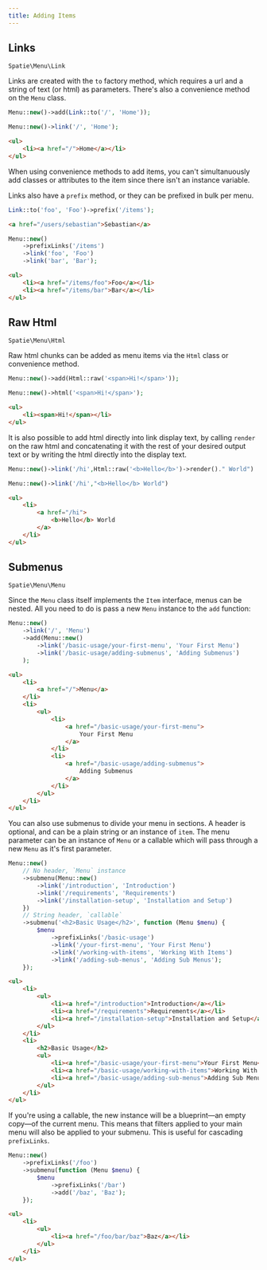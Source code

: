```yaml
---
title: Adding Items
---
```


## Links

`Spatie\Menu\Link`

Links are created with the `to` factory method, which requires a url and a string of text (or html) as parameters. There's also a convenience method on the `Menu` class.

```php
Menu::new()->add(Link::to('/', 'Home'));
```

```php
Menu::new()->link('/', 'Home');
```

```html
<ul>
    <li><a href="/">Home</a></li>
</ul>
```

<div class="alert -info">
When using convenience methods to add items, you can't simultanuously add classes or attributes to the item since there isn't an instance variable.
</div>

Links also have a `prefix` method, or they can be prefixed in bulk per menu.

```php
Link::to('foo', 'Foo')->prefix('/items');
```

```html
<a href="/users/sebastian">Sebastian</a>
```

```php
Menu::new()
    ->prefixLinks('/items')
    ->link('foo', 'Foo')
    ->link('bar', 'Bar');
```

```html
<ul>
    <li><a href="/items/foo">Foo</a></li>
    <li><a href="/items/bar">Bar</a></li>
</ul>
```

## Raw Html

`Spatie\Menu\Html`

Raw html chunks can be added as menu items via the `Html` class or convenience method.

```php
Menu::new()->add(Html::raw('<span>Hi!</span>'));
```

```php
Menu::new()->html('<span>Hi!</span>');
```

```html
<ul>
    <li><span>Hi!</span></li>
</ul>
```

It is also possible to add html directly into link display text, by calling `render` on the raw html and concatenating it with the rest of your desired output text or by writing the html directly into the display text.

```php
Menu::new()->link('/hi',Html::raw('<b>Hello</b>')->render()." World")
```

```php
Menu::new()->link('/hi',"<b>Hello</b> World")
```

```html
<ul>
    <li>
        <a href="/hi">
            <b>Hello</b> World
        </a>
    </li>
</ul>
```

## Submenus

`Spatie\Menu\Menu`

Since the `Menu` class itself implements the `Item` interface, menus can be nested. All you need to do is pass a new `Menu` instance to the `add` function:

```php
Menu::new()
    ->link('/', 'Menu')
    ->add(Menu::new()
        ->link('/basic-usage/your-first-menu', 'Your First Menu')
        ->link('/basic-usage/adding-submenus', 'Adding Submenus')
    );
```

```html
<ul>
    <li>
        <a href="/">Menu</a>
    </li>
    <li>
        <ul>
            <li>
                <a href="/basic-usage/your-first-menu">
                    Your First Menu
                </a>
            </li>
            <li>
                <a href="/basic-usage/adding-submenus">
                    Adding Submenus
                </a>
            </li>
        </ul>
    </li>
</ul>
```

You can also use submenus to divide your menu in sections. A header is optional, and can be a plain string or an instance of `item`. The menu parameter can be an instance of `Menu` or a callable which will pass through a new `Menu` as it's first parameter.

```php
Menu::new()
    // No header, `Menu` instance
    ->submenu(Menu::new()
        ->link('/introduction', 'Introduction')
        ->link('/requirements', 'Requirements')
        ->link('/installation-setup', 'Installation and Setup')
    })
    // String header, `callable`
    ->submenu('<h2>Basic Usage</h2>', function (Menu $menu) {
        $menu
            ->prefixLinks('/basic-usage')
            ->link('/your-first-menu', 'Your First Menu')
            ->link('/working-with-items', 'Working With Items')
            ->link('/adding-sub-menus', 'Adding Sub Menus');
    });
```

```html
<ul>
    <li>
        <ul>
            <li><a href="/introduction">Introduction</a></li>
            <li><a href="/requirements">Requirements</a></li>
            <li><a href="/installation-setup">Installation and Setup</a></li>
        </ul>
    </li>
    <li>
        <h2>Basic Usage</h2>
        <ul>
            <li><a href="/basic-usage/your-first-menu">Your First Menu</a></li>
            <li><a href="/basic-usage/working-with-items">Working With Items</a></li>
            <li><a href="/basic-usage/adding-sub-menus">Adding Sub Menus</a></li>
        </ul>
    </li>
</ul>
```

If you're using a callable, the new instance will be a blueprint—an empty copy—of the current menu. This means that filters applied to your main menu will also be applied to your submenu. This is useful for cascading `prefixLinks`.

```php
Menu::new()
    ->prefixLinks('/foo')
    ->submenu(function (Menu $menu) {
        $menu
            ->prefixLinks('/bar')
            ->add('/baz', 'Baz');
    });
```

```html
<ul>
    <li>
        <ul>
            <li><a href="/foo/bar/baz">Baz</a></li>
        </ul>
    </li>
</ul>
```
